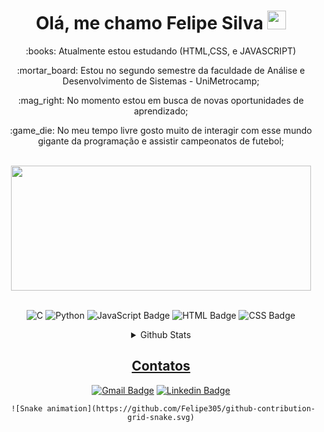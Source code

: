 <h1 align="center">Olá, me chamo Felipe Silva <img src="https://emojis.slackmojis.com/emojis/images/1531849430/4246/blob-sunglasses.gif?1531849430" width="30"/></h1>

<div align="center">
   
  <p>:books: Atualmente estou  estudando (HTML,CSS, e JAVASCRIPT)
  <p>:mortar_board:  Estou no segundo semestre da faculdade de Análise e Desenvolvimento de Sistemas - UniMetrocamp;
  <p>:mag_right: No momento estou em busca de novas oportunidades de aprendizado;
  <p>:game_die: No meu tempo livre gosto muito de interagir com esse mundo gigante da programação e assistir campeonatos de futebol;

</div>

<br>

<div align="center">

  <img height="200em" width="480em" src="https://apexensino.com.br/wp-content/uploads/2017/03/linguagens-de-programa%C3%A7%C3%A3o.jpg"/>

</div>

<br>

<div align="center">
  
  ![C](https://img.shields.io/badge/c-%2300599C.svg?style=for-the-badge&logo=c&logoColor=white)
  ![Python](https://img.shields.io/badge/python-3670A0?style=for-the-badge&logo=python&logoColor=ffdd54)
  ![JavaScript Badge](https://img.shields.io/badge/JavaScript-F7DF1E?style=for-the-badge&logo=javascript&logoColor=black)
  ![HTML Badge](https://img.shields.io/badge/HTML-239120?style=for-the-badge&logo=html5&logoColor=white)
  ![CSS Badge](https://img.shields.io/badge/CSS-239120?&style=for-the-badge&logo=css3&logoColor=white)
  
  
  <details>
  <summary>Github Stats</summary>
<div>
  <a href="https://github.com/Felipe305">
  <img height="180em" src="https://github-readme-stats-eight-theta.vercel.app/api?username=Felipe305&show_icons=true&theme=tokyonight&include_all_commits=true&count_private=true"/>
  <img height="180em" src="https://github-readme-stats-eight-theta.vercel.app/api/top-langs/?username=Felipe305&layout=compact&langs_count=8&theme=tokyonight"/>
<div>
</details>
  
  ## Contatos
  
  [![Gmail Badge](https://img.shields.io/badge/Gmail-D14836?style=for-the-badge&logo=gmail&logoColor=white)](mailto:felipe.profissionalti@gmail.com)
  [![Linkedin Badge](https://img.shields.io/badge/LinkedIn-0077B5?style=for-the-badge&logo=linkedin&logoColor=white)](https://www.linkedin.com/in/felipe-silva-575531203/)
  
     ![Snake animation](https://github.com/Felipe305/github-contribution-grid-snake.svg)
 
  
</div>
